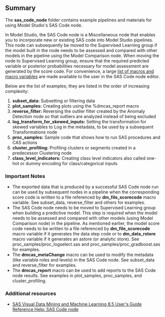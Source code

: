 ## Summary

The **sas_code_node** folder contains example pipelines and materials for using Model Studio's SAS Code node.

In Model Studio, the SAS Code node is a Miscellaneous node that enables you to incorporate new or existing SAS code into Model Studio pipelines. This node can subsequently be moved to the Supervised Learning group if the model built in the node needs to be assessed and compared with other models in the pipeline using the Model Comparison node. When moving the node to Supervised Learning group, ensure that the required predicted variable or posterior probabilities necessary for model assessment are generated by the score code. For convenience, a large [list of macros and macro variables](https://go.documentation.sas.com/?cdcId=vdmmlcdc&cdcVersion=8.3&docsetId=vdmmlref&docsetTarget=n1jewxtohvdh8vn15m6rzkndovvu.htm&locale=en) are made available to the user in the SAS Code node editor.

Below are the list of examples; they are listed in the order of increasing complexity:
1. **subset_data:** Subsetting or filtering data 
2. **plot_samples:** Creating plots using the %dmcas_report macro
3. **reverse_filter:** Reversing the outlier filter created by the Anomaly Detection node so that outliers are analyzed instead of being excluded
4. **log_transform_for_skewed_inputs:** Setting the transformation for skewed variables to Log in the metadata, to be used by a subsequent Transformations node
5. **proc_samples:** Sample code that shows how to run SAS procedures and CAS actions
6. **cluster_profiling:** Profiling clusters or segments created in a predecessor Clustering node
7. **class_level_indicators:** Creating class level indicators also called one-hot or dummy encoding for class/categorical inputs

### Important Notes
- The exported data that is produced by a successful SAS Code node run can be used by subsequent nodes in a pipeline when the corresponding score code is written to a file referenced by **dm_file_scorecode** macro variable. See subset_data, reverse_filter and others for examples.
- The SAS Code node needs to be moved to Supervised Learning group when building a predictive model. This step is required when the model needs to be assessed and compared with other models (using Model Comparison node) in the pipeline. As mentioned earlier, the model score code needs to be written to a file referenced by **dm_file_scorecode** macro variable if it generates the data step code or to **dm_data_rstore** macro variable if it generates an astore (or analytic store). See proc_samples/proc_logselect.sas and proc_samples/proc_gradboost.sas for examples.
- The **dmcas_metaChange** macro can be used to modify the metadata (like variable roles and levels) in the SAS Code node. See subset_data and reverse_filter for examples.
- The **dmcas_report** macro can be used to add reports to the SAS Code node results. See examples in plot_samples, proc_samples, and cluster_profiling.

### Additional resources
- [SAS Visual Data Mining and Machine Learning 8.5 User's Guide Reference Help: SAS Code node](https://go.documentation.sas.com/?cdcId=vdmmlcdc&cdcVersion=8.5&docsetId=vdmmlref&docsetTarget=n1tel4vhrsqnorn14imelpnu7a87.htm&locale=en)
